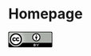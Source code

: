 # Homepage
 
[![CC-BY 4.0](./assets/cc-by_88x31.png)](https://creativecommons.org/licenses/by/4.0/ "CC-BY 4.0")